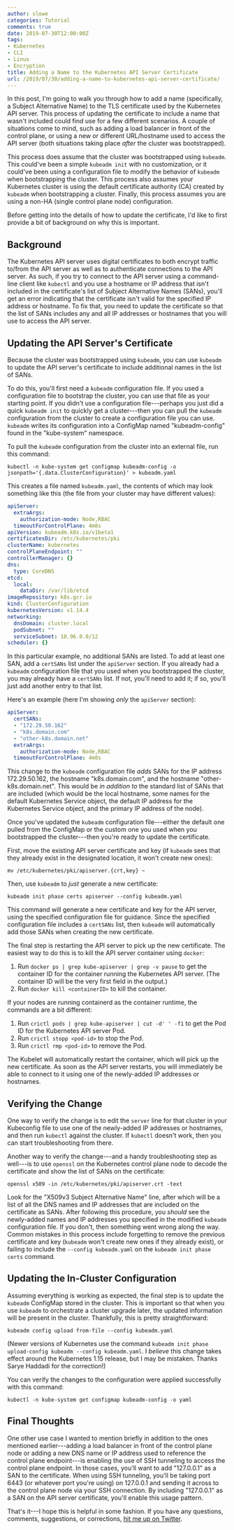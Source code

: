 ```yaml
---
author: slowe
categories: Tutorial
comments: true
date: 2019-07-30T12:00:00Z
tags:
- Kubernetes
- CLI
- Linux
- Encryption
title: Adding a Name to the Kubernetes API Server Certificate
url: /2019/07/30/adding-a-name-to-kubernetes-api-server-certificate/
---
```


In this post, I'm going to walk you through how to add a name (specifically, a Subject Alternative Name) to the TLS certificate used by the Kubernetes API server. This process of updating the certificate to include a name that wasn't included could find use for a few different scenarios. A couple of situations come to mind, such as adding a load balancer in front of the control plane, or using a new or different URL/hostname used to access the API server (both situations taking place _after_ the cluster was bootstrapped).<!--more-->

This process does assume that the cluster was bootstrapped using `kubeadm`. This could've been a simple `kubeadm init` with no customization, or it could've been using a configuration file to modify the behavior of `kubeadm` when bootstrapping the cluster. This process also assumes your Kubernetes cluster is using the default certificate authority (CA) created by `kubeadm` when bootstrapping a cluster. Finally, this process assumes you are using a non-HA (single control plane node) configuration.

Before getting into the details of how to update the certificate, I'd like to first provide a bit of background on why this is important.

## Background

The Kubernetes API server uses digital certificates to both encrypt traffic to/from the API server as well as to authenticate connections to the API server. As such, if you try to connect to the API server using a command-line client like `kubectl` and you use a hostname or IP address that isn't included in the certificate's list of Subject Alternative Names (SANs), you'll get an error indicating that the certificate isn't valid for the specified IP address or hostname. To fix that, you need to update the certificate so that the list of SANs includes any and all IP addresses or hostnames that you will use to access the API server.

## Updating the API Server's Certificate

Because the cluster was bootstrapped using `kubeadm`, you can use `kubeadm` to update the API server's certificate to include additional names in the list of SANs.

To do this, you'll first need a `kubeadm` configuration file. If you used a configuration file to bootstrap the cluster, you can use that file as your starting point. If you didn't use a configuration file---perhaps you just did a quick `kubeadm init` to quickly get a cluster---then you can pull the `kubeadm` configuration from the cluster to create a configuration file you can use. `kubeadm` writes its configuration into a ConfigMap named "kubeadm-config" found in the "kube-system" namespace.

To pull the `kubeadm` configuration from the cluster into an external file, run this command:

    kubectl -n kube-system get configmap kubeadm-config -o jsonpath='{.data.ClusterConfiguration}' > kubeadm.yaml

This creates a file named `kubeadm.yaml`, the contents of which may look something like this (the file from your cluster may have different values):

```yaml
apiServer:
  extraArgs:
    authorization-mode: Node,RBAC
  timeoutForControlPlane: 4m0s
apiVersion: kubeadm.k8s.io/v1beta1
certificatesDir: /etc/kubernetes/pki
clusterName: kubernetes
controlPlaneEndpoint: ""
controllerManager: {}
dns:
  type: CoreDNS
etcd:
  local:
    dataDir: /var/lib/etcd
imageRepository: k8s.gcr.io
kind: ClusterConfiguration
kubernetesVersion: v1.14.4
networking:
  dnsDomain: cluster.local
  podSubnet: ""
  serviceSubnet: 10.96.0.0/12
scheduler: {}
```

In this particular example, no additional SANs are listed. To add at least one SAN, add a `certSANs` list under the `apiServer` section. If you already had a `kubeadm` configuration file that you used when you bootstrapped the cluster, you may already have a `certSANs` list. If not, you'll need to add it; if so, you'll just add another entry to that list.

Here's an example (here I'm showing _only_ the `apiServer` section):

```yaml
apiServer:
  certSANs:
  - "172.29.50.162"
  - "k8s.domain.com"
  - "other-k8s.domain.net"
  extraArgs:
    authorization-mode: Node,RBAC
  timeoutForControlPlane: 4m0s
```

This change to the `kubeadm` configuration file _adds_ SANs for the IP address 172.29.50.162, the hostname "k8s.domain.com", and the hostname "other-k8s.domain.net". This would be _in addition to_ the standard list of SANs that are included (which would be the local hostname, some names for the default Kubernetes Service object, the default IP address for the Kubernetes Service object, and the primary IP address of the node).

Once you've updated the `kubeadm` configuration file---either the default one pulled from the ConfigMap or the custom one you used when you bootstrapped the cluster---then you're ready to update the certificate.

First, move the existing API server certificate and key (if `kubeadm` sees that they already exist in the designated location, it won't create new ones):

    mv /etc/kubernetes/pki/apiserver.{crt,key} ~

Then, use `kubeadm` to _just_ generate a new certificate:

    kubeadm init phase certs apiserver --config kubeadm.yaml

This command will generate a new certificate and key for the API server, using the specified configuration file for guidance. Since the specified configuration file includes a `certSANs` list, then `kubeadm` will automatically add those SANs when creating the new certificate.

The final step is restarting the API server to pick up the new certificate. The easiest way to do this is to kill the API server container using `docker`:

1. Run `docker ps | grep kube-apiserver | grep -v pause` to get the container ID for the container running the Kubernetes API server. (The container ID will be the very first field in the output.)
2. Run `docker kill <containerID>` to kill the container.

If your nodes are running containerd as the container runtime, the commands are a bit different:

1. Run `crictl pods | grep kube-apiserver | cut -d' ' -f1` to get the Pod ID for the Kubernetes API server Pod.
2. Run `crictl stopp <pod-id>` to stop the Pod.
3. Run `crictl rmp <pod-id>` to remove the Pod.

The Kubelet will automatically restart the container, which will pick up the new certificate. As soon as the API server restarts, you will immediately be able to connect to it using one of the newly-added IP addresses or hostnames.

## Verifying the Change

One way to verify the change is to edit the `server` line for that cluster in your Kubeconfig file to use one of the newly-added IP addresses or hostnames, and then run `kubectl` against the cluster. If `kubectl` doesn't work, then you can start troubleshooting from there.

Another way to verify the change---and a handy troubleshooting step as well---is to use `openssl` on the Kubernetes control plane node to decode the certificate and show the list of SANs on the certificate:

    openssl x509 -in /etc/kubernetes/pki/apiserver.crt -text

Look for the "X509v3 Subject Alternative Name" line, after which will be a list of all the DNS names and IP addresses that are included on the certificate as SANs. After following this procedure, you _should_ see the newly-added names and IP addresses you specified in the modified `kubeadm` configuration file. If you don't, then something went wrong along the way. Common mistakes in this process include forgetting to remove the previous certificate and key (`kubeadm` won't create new ones if they already exist), or failing to include the `--config kubeadm.yaml` on the `kubeadm init phase certs` command.

## Updating the In-Cluster Configuration

Assuming everything is working as expected, the final step is to update the `kubeadm` ConfigMap stored in the cluster. This is important so that when you use `kubeadm` to orchestrate a cluster upgrade later, the updated information will be present in the cluster. Thankfully, this is pretty straightforward:

    kubeadm config upload from-file --config kubeadm.yaml

(Newer versions of Kubernetes use the command `kubeadm init phase upload-config kubeadm --config kubeadm.yaml`. I _believe_ this change takes effect around the Kubernetes 1.15 release, but I may be mistaken. Thanks Sarye Haddadi for the correction!)

You can verify the changes to the configuration were applied successfully with this command:

    kubectl -n kube-system get configmap kubeadm-config -o yaml

## Final Thoughts

One other use case I wanted to mention briefly in addition to the ones mentioned earlier---adding a load balancer in front of the control plane node or adding a new DNS name or IP address used to reference the control plane endpoint---is enabling the use of SSH tunneling to access the control plane endpoint. In those cases, you'll want to add "127.0.0.1" as a SAN to the certificate. When using SSH tunneling, you'll be taking port 6443 (or whatever port you're using) on 127.0.0.1 and sending it across to the control plane node via your SSH connection. By including "127.0.0.1" as a SAN on the API server certificate, you'll enable this usage pattern.

That's it---I hope this is helpful in some fashion. If you have any questions, comments, suggestions, or corrections, [hit me up on Twitter][link-1].

[link-1]: https://twitter.com/scott_lowe
